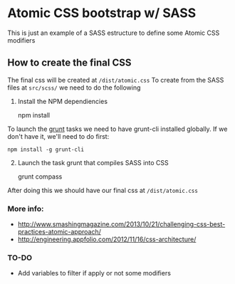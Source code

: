 # Atomic CSS bootstrap w/ SASS

This is just an example of a SASS estructure to define some Atomic CSS modifiers 

## How to create the final CSS

The final css will be created at `/dist/atomic.css` 
To create from the SASS files at `src/scss/` we need to do the following

1. Install the NPM dependiencies 

    npm install

To launch the [grunt](http://juanmaguitar.github.io/grunt-workshop/) tasks we need to have grunt-cli installed globally. If we don't have it, we'll need to do first:

    npm install -g grunt-cli


2. Launch the task grunt that compiles SASS into CSS

    grunt compass

After doing this we should have our final css at `/dist/atomic.css` 

### More info: 

- http://www.smashingmagazine.com/2013/10/21/challenging-css-best-practices-atomic-approach/
- http://engineering.appfolio.com/2012/11/16/css-architecture/

### TO-DO
- Add variables to filter if apply or not some modifiers